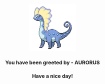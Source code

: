 <p align="center">
            <img src="https://raw.githubusercontent.com/PokeAPI/sprites/master/sprites/pokemon/699.png" width="150" height="150">
          </p>
          <h3 align="center">You have been greeted by - <b>AURORUS</b></h3>
          <h3 align="center">Have a nice day!</h3>
